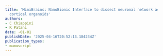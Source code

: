 ```yaml
---
title: 'MiniBrains: NanoBionic Interface to dissect neuronal network activity in 3D
  cortical organoids'
authors:
- C Chiappini
- R Patani
date: -01-01
publishDate: '2025-04-16T20:52:13.184234Z'
publication_types:
- manuscript
---
```

